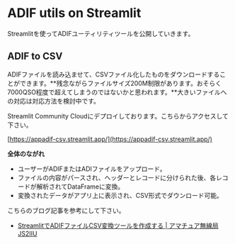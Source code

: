 # ADIF utils on Streamlit

Streamlitを使ってADIFユーティリティツールを公開していきます。

## ADIF to CSV

ADIFファイルを読み込ませて、CSVファイル化したものをダウンロードすることができます。**残念ながらファイルサイズ200M制限があります。おそらく7000QSO程度で超えてしまうのではないかと思われます。**大きいファイルへの対応は対応方法を検討中です。

Streamlit Community Cloudにデプロイしております。こちらからアクセスして下さい。

[https://appadif-csv.streamlit.app/](https://appadif-csv.streamlit.app/)

**全体のながれ**

- ユーザーがADIFまたはADIファイルをアップロード。
- ファイルの内容がパースされ、ヘッダーとレコードに分けられた後、各レコードが解析されてDataFrameに変換。
- 変換されたデータがアプリ上に表示され、CSV形式でダウンロード可能。

こちらのブログ記事を参考にして下さい。

- [StreamlitでADIFファイルCSV変換ツールを作成する | アマチュア無線局JS2IIU](https://js2iiu.com/2024/09/21/streamlit-adif-csv/)

